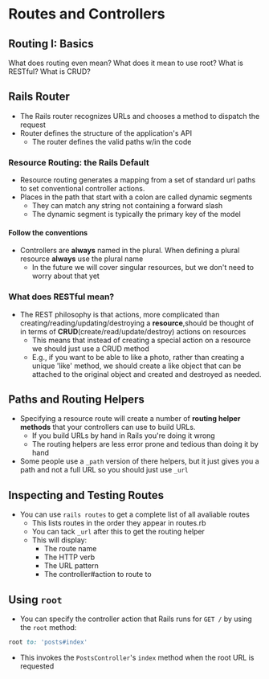 # Routes and Controllers
## Routing I: Basics
What does routing even mean?
What does it mean to use root?
What is RESTful?
What is CRUD?

## Rails Router
- The Rails router recognizes URLs and chooses a method to dispatch the request
- Router defines the structure of the application's API
  - The router defines the valid paths w/in the code
### Resource Routing: the Rails Default
- Resource routing generates a mapping from a set of standard url paths to set conventional controller actions.
- Places in the path that start with a colon are called dynamic segments
  - They can match any string not containing a forward slash
  - The dynamic segment is typically the primary key of the model
#### **Follow the conventions**
- Controllers are **always** named in the plural. When defining a plural resource **always** use the plural name
  - In the future we will cover singular resources, but we don't need to worry about that yet
### What does RESTful mean?
- The REST philosophy is that actions, more complicated than creating/reading/updating/destroying a **resource**,should be thought of in terms of **CRUD**(create/read/update/destroy) actions on resources
  - This means that instead of creating a special action on a resource we should just use a CRUD method
  - E.g., if you want to be able to like a photo, rather than creating a unique 'like' method, we should create a like object that can be attached to the original object and created and destroyed as needed.
## Paths and Routing Helpers
- Specifying a resource route will create a number of **routing helper
    methods** that your controllers can use to build URLs.
  - If you build URLs by hand in Rails you're doing it wrong
  - The routing helpers are less error prone and tedious than doing it by hand
- Some people use a `_path` version of there helpers, but it just gives you a
    path and not a full URL so you should just use `_url`
## Inspecting and Testing Routes
- You can use `rails routes` to get a complete list of all avaliable routes
  - This lists routes in the order they appear in routes.rb
  - You can tack `_url` after this to get the routing helper
  - This will display:
    - The route name
    - The HTTP verb
    - The URL pattern
    - The controller#action to route to
## Using `root`
- You can specify the controller action that Rails runs for `GET /` by using
    the `root` method:
```ruby
root to: 'posts#index'
```
- This invokes the `PostsController`'s `index` method when the root URL is requested


